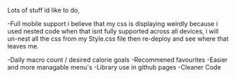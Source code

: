 Lots of stuff id like to do,

-Full mobile support
i believe that my css is displaying weirdly because i used nested code when that isnt fully supported across all devices, i will un-nest all the css from my Style.css file then re-deploy and see where that leaves me.

-Daily macro count / desired calorie goals
-Recommened favourites
-Easier and more managable menu's
-Library use in github pages
-Cleaner Code
